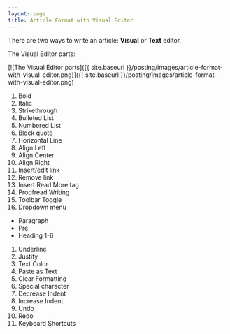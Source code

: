 ```yaml
---
layout: page
title: Article Format with Visual Editor
---
```


There are two ways to write an article: **Visual** or **Text** editor.

The Visual Editor parts:

[![The Visual Editor parts]({{ site.baseurl }}/posting/images/article-format-with-visual-editor.png)]({{ site.baseurl }}/posting/images/article-format-with-visual-editor.png)

1. Bold
1. Italic
1. Strikethrough
1. Bulleted List
1. Numbered List
1. Block quote
1. Horizontal Line
1. Align Left
1. Align Center
1. Align Right
1. Insert/edit link
1. Remove link
1. Insert Read More tag
1. Proofread Writing
1. Toolbar Toggle
1. Dropdown menu
 * Paragraph
 * Pre
 * Heading 1-6
1. Underline
1. Justify
1. Text Color
1. Paste as Text
1. Clear Formatting
1. Special character
1. Decrease Indent
1. Increase Indent
1. Undo
1. Redo
1. Keyboard Shortcuts